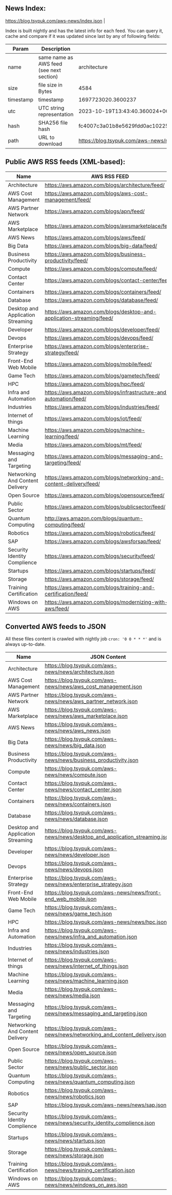 ## News Index:

https://blog.tsypuk.com/aws-news/index.json                    |

Index is built nightly and has the latest info for each feed.
You can query it, cache and compare if it was updated since last by any of following fields:

| Param     | Description                              | Example                                                          |
|-----------|------------------------------------------|------------------------------------------------------------------|
| name      | same name as AWS feed (see next section) | architecture                                                     |
| size      | file size in Bytes                       | 4584                                                             |
| timestamp | timestamp                                | 1697723020.3600237                                               |
| utc       | UTC string representation                | 2023-10-19T13:43:40.360024+00:00                                 |
| hash      | SHA256 file hash                         | fc4007c3a01b8e5629fdd0ac102257ba23935f4f5070724f5e9181aa2f0666e0 |
| path      | URL to download                          | https://blog.tsypuk.com/aws-news/news/architecture.json          |

## Public AWS RSS feeds (XML-based):

| Name                              | AWS RSS FEED                                                         |
|-----------------------------------|----------------------------------------------------------------------|
| Architecture                      | https://aws.amazon.com/blogs/architecture/feed/                      |
| AWS Cost Management               | https://aws.amazon.com/blogs/aws-cost-management/feed/               |
| AWS Partner Network               | https://aws.amazon.com/blogs/apn/feed/                               |
| AWS Marketplace                   | https://aws.amazon.com/blogs/awsmarketplace/feed/                    |
| AWS News                          | https://aws.amazon.com/blogs/aws/feed/                               |
| Big Data                          | https://aws.amazon.com/blogs/big-data/feed/                          |
| Business Productivity             | https://aws.amazon.com/blogs/business-productivity/feed/             |
| Compute                           | https://aws.amazon.com/blogs/compute/feed/                           |
| Contact Center                    | https://aws.amazon.com/blogs/contact-center/feed/                    |
| Containers                        | https://aws.amazon.com/blogs/containers/feed/                        |
| Database                          | https://aws.amazon.com/blogs/database/feed/                          |
| Desktop and Application Streaming | https://aws.amazon.com/blogs/desktop-and-application-streaming/feed/ |
| Developer                         | https://aws.amazon.com/blogs/developer/feed/                         |
| Devops                            | https://aws.amazon.com/blogs/devops/feed/                            |
| Enterprise Strategy               | https://aws.amazon.com/blogs/enterprise-strategy/feed/               |
| Front-End Web Mobile              | https://aws.amazon.com/blogs/mobile/feed/                            |
| Game Tech                         | https://aws.amazon.com/blogs/gametech/feed/                          |
| HPC                               | https://aws.amazon.com/blogs/hpc/feed/                               |
| Infra and Automation              | https://aws.amazon.com/blogs/infrastructure-and-automation/feed/     |
| Industries                        | https://aws.amazon.com/blogs/industries/feed/                        |
| Internet of things                | https://aws.amazon.com/blogs/iot/feed/                               |
| Machine Learning                  | https://aws.amazon.com/blogs/machine-learning/feed/                  |
| Media                             | https://aws.amazon.com/blogs/mt/feed/                                |
| Messaging and Targeting           | https://aws.amazon.com/blogs/messaging-and-targeting/feed/           |
| Networking And Content Delivery   | https://aws.amazon.com/blogs/networking-and-content-delivery/feed/   |
| Open Source                       | https://aws.amazon.com/blogs/opensource/feed/                        |
| Public Sector                     | https://aws.amazon.com/blogs/publicsector/feed/                      |
| Quantum Computing                 | http://aws.amazon.com/blogs/quantum-computing/feed/                  |
| Robotics                          | https://aws.amazon.com/blogs/robotics/feed/                          |
| SAP                               | https://aws.amazon.com/blogs/awsforsap/feed/                         |
| Security Identity Complience      | https://aws.amazon.com/blogs/security/feed/                          |
| Startups                          | https://aws.amazon.com/blogs/startups/feed/                          |
| Storage                           | https://aws.amazon.com/blogs/storage/feed/                           |
| Training Certification            | https://aws.amazon.com/blogs/training-and-certification/feed/        |
| Windows on AWS                    | https://aws.amazon.com/blogs/modernizing-with-aws/feed/              |

## Converted AWS feeds to JSON

All these files content is crawled with nightly job ``cron: '0 0 * * *'`` and is always up-to-date.

| Name                              | JSON Content                                                                 |
|-----------------------------------|------------------------------------------------------------------------------|
| Architecture                      | https://blog.tsypuk.com/aws-news/news/architecture.json                      |
| AWS Cost Management               | https://blog.tsypuk.com/aws-news/news/aws_cost_management.json               |
| AWS Partner Network               | https://blog.tsypuk.com/aws-news/news/aws_partner_network.json               |
| AWS Marketplace                   | https://blog.tsypuk.com/aws-news/news/aws_marketplace.json                   |
| AWS News                          | https://blog.tsypuk.com/aws-news/news/aws_news.json                          |
| Big Data                          | https://blog.tsypuk.com/aws-news/news/big_data.json                          |
| Business Productivity             | https://blog.tsypuk.com/aws-news/news/business_productivity.json             |
| Compute                           | https://blog.tsypuk.com/aws-news/news/compute.json                           |
| Contact Center                    | https://blog.tsypuk.com/aws-news/news/contact_center.json                    |
| Containers                        | https://blog.tsypuk.com/aws-news/news/containers.json                        |
| Database                          | https://blog.tsypuk.com/aws-news/news/database.json                          |
| Desktop and Application Streaming | https://blog.tsypuk.com/aws-news/news/desktop_and_application_streaming.json |
| Developer                         | https://blog.tsypuk.com/aws-news/news/developer.json                         |
| Devops                            | https://blog.tsypuk.com/aws-news/news/devops.json                            |
| Enterprise Strategy               | https://blog.tsypuk.com/aws-news/news/enterprise_strategy.json               |
| Front-End Web Mobile              | https://blog.tsypuk.com/aws-news/news/front-end_web_mobile.json              |
| Game Tech                         | https://blog.tsypuk.com/aws-news/news/game_tech.json                         |
| HPC                               | https://blog.tsypuk.com/aws-news/news/hpc.json                               |
| Infra and Automation              | https://blog.tsypuk.com/aws-news/news/infra_and_automation.json              |
| Industries                        | https://blog.tsypuk.com/aws-news/news/industries.json                        |
| Internet of things                | https://blog.tsypuk.com/aws-news/news/internet_of_things.json                |
| Machine Learning                  | https://blog.tsypuk.com/aws-news/news/machine_learning.json                  |
| Media                             | https://blog.tsypuk.com/aws-news/news/media.json                             |
| Messaging and Targeting           | https://blog.tsypuk.com/aws-news/news/messaging_and_targeting.json           |
| Networking And Content Delivery   | https://blog.tsypuk.com/aws-news/news/networking_and_content_delivery.json   |
| Open Source                       | https://blog.tsypuk.com/aws-news/news/open_source.json                       |
| Public Sector                     | https://blog.tsypuk.com/aws-news/news/public_sector.json                     |
| Quantum Computing                 | https://blog.tsypuk.com/aws-news/news/quantum_computing.json                 |
| Robotics                          | https://blog.tsypuk.com/aws-news/news/robotics.json                          |
| SAP                               | https://blog.tsypuk.com/aws-news/news/sap.json                               |
| Security Identity Complience      | https://blog.tsypuk.com/aws-news/news/security_identity_complience.json      |
| Startups                          | https://blog.tsypuk.com/aws-news/news/startups.json                          |
| Storage                           | https://blog.tsypuk.com/aws-news/news/storage.json                           |
| Training Certification            | https://blog.tsypuk.com/aws-news/news/training_certification.json            |
| Windows on AWS                    | https://blog.tsypuk.com/aws-news/news/windows_on_aws.json                    |
